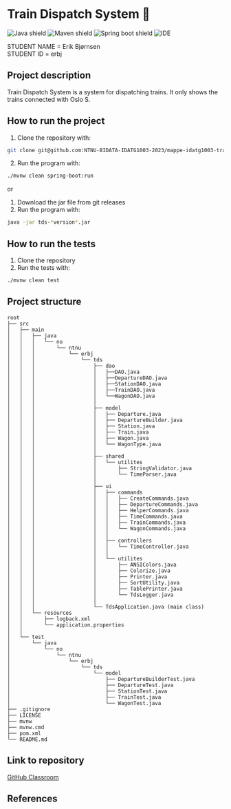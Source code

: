 # Train Dispatch System 🚂

![Java shield](https://img.shields.io/badge/Java-ED8B00?style=for-the-badge&logo=java&logoColor=white)
![Maven shield](https://img.shields.io/badge/Apache_Maven-C71A36?style=for-the-badge&logo=apachemaven&logoColor=white)
![Spring boot shield](https://img.shields.io/badge/Spring_Boot-F2F4F9?style=for-the-badge&logo=spring-boot)
![IDE](https://img.shields.io/badge/IntelliJ_IDEA-000000.svg?style=for-the-badge&logo=intellij-idea&logoColor=white)

STUDENT NAME = Erik Bjørnsen  
STUDENT ID = erbj

## Project description

Train Dispatch System is a system for dispatching trains. It only shows the trains connected with Oslo S.

## How to run the project

1. Clone the repository with:
```bash
git clone git@github.com:NTNU-BIDATA-IDATG1003-2023/mappe-idatg1003-traindispatchsystem-erikbjo.git
```

2. Run the program with:
```bash
./mvnw clean spring-boot:run
```

or

1. Download the jar file from git releases
2. Run the program with:

```bash
java -jar tds-*version*.jar
```

## How to run the tests

1. Clone the repository
2. Run the tests with:

```bash
./mvnw clean test
```

## Project structure

```
root
├── src
│   ├── main
│   │   ├── java
│   │   │   └── no
│   │   │       └── ntnu
│   │   │           └── erbj
│   │   │               └── tds
│   │   │                   ├── dao
│   │   │                   │   ├──DAO.java
│   │   │                   │   ├──DepartureDAO.java
│   │   │                   │   ├──StationDAO.java
│   │   │                   │   ├──TrainDAO.java
│   │   │                   │   └──WagonDAO.java
│   │   │                   │
│   │   │                   ├── model
│   │   │                   │   ├── Departure.java
│   │   │                   │   ├── DepartureBuilder.java
│   │   │                   │   ├── Station.java
│   │   │                   │   ├── Train.java
│   │   │                   │   ├── Wagon.java
│   │   │                   │   └── WagonType.java
│   │   │                   │
│   │   │                   ├── shared
│   │   │                   │   └── utilites
│   │   │                   │       ├── StringValidator.java
│   │   │                   │       └── TimeParser.java
│   │   │                   │
│   │   │                   ├── ui
│   │   │                   │   ├── commands
│   │   │                   │   │   ├── CreateCommands.java
│   │   │                   │   │   ├── DepartureCommands.java
│   │   │                   │   │   ├── HelperCommands.java
│   │   │                   │   │   ├── TimeCommands.java
│   │   │                   │   │   ├── TrainCommands.java
│   │   │                   │   │   └── WagonCommands.java
│   │   │                   │   │
│   │   │                   │   ├── controllers
│   │   │                   │   │   └── TimeController.java
│   │   │                   │   │
│   │   │                   │   └── utilites
│   │   │                   │       ├── ANSIColors.java
│   │   │                   │       ├── Colorize.java
│   │   │                   │       ├── Printer.java
│   │   │                   │       ├── SortUtility.java
│   │   │                   │       ├── TablePrinter.java
│   │   │                   │       └── TdsLogger.java
│   │   │                   │
│   │   │                   └── TdsApplication.java (main class)
│   │   └── resources
│   │       ├── logback.xml
│   │       └── application.properties
│   │
│   └── test
│       └── java
│           └── no
│               └── ntnu
│                   └── erbj   
│                       └── tds
│                           └── model
│                               ├── DepartureBuilderTest.java
│                               ├── DepartureTest.java
│                               ├── StationTest.java
│                               ├── TrainTest.java
│                               └── WagonTest.java
├── .gitignore
├── LICENSE
├── mvnw
├── mvnw.cmd
├── pom.xml
└── README.md
```

## Link to repository

[GitHub Classroom](https://github.com/NTNU-BIDATA-IDATG1003-2023/mappe-idatg1003-traindispatchsystem-erikbjo)

## References
